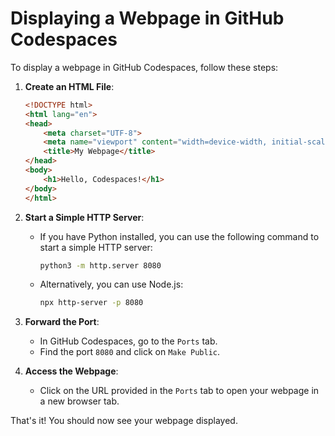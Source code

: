 # Displaying a Webpage in GitHub Codespaces

To display a webpage in GitHub Codespaces, follow these steps:

1. **Create an HTML File**:
    ```html
    <!DOCTYPE html>
    <html lang="en">
    <head>
        <meta charset="UTF-8">
        <meta name="viewport" content="width=device-width, initial-scale=1.0">
        <title>My Webpage</title>
    </head>
    <body>
        <h1>Hello, Codespaces!</h1>
    </body>
    </html>
    ```

2. **Start a Simple HTTP Server**:
    - If you have Python installed, you can use the following command to start a simple HTTP server:
        ```sh
        python3 -m http.server 8080
        ```
    - Alternatively, you can use Node.js:
        ```sh
        npx http-server -p 8080
        ```

3. **Forward the Port**:
    - In GitHub Codespaces, go to the `Ports` tab.
    - Find the port `8080` and click on `Make Public`.

4. **Access the Webpage**:
    - Click on the URL provided in the `Ports` tab to open your webpage in a new browser tab.

That's it! You should now see your webpage displayed.

